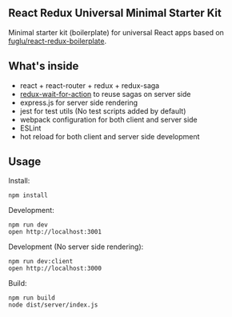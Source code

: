 React Redux Universal Minimal Starter Kit
------------
Minimal starter kit (boilerplate) for universal React apps based on [fuglu/react-redux-boilerplate](https://github.com/fuglu/react-redux-boilerplate).

What's inside
-------------
* react + react-router + redux + redux-saga
* [redux-wait-for-action](https://github.com/Chion82/redux-wait-for-action) to reuse sagas on server side
* express.js for server side rendering
* jest for test utils (No test scripts added by default)
* webpack configuration for both client and server side
* ESLint
* hot reload for both client and server side development

Usage
-----
Install:
```
npm install
```
Development:
```
npm run dev
open http://localhost:3001
```
Development (No server side rendering):
```
npm run dev:client
open http://localhost:3000
```
Build:
```
npm run build
node dist/server/index.js
```
